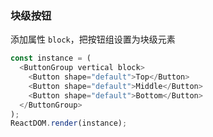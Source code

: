 ### 块级按钮

添加属性 `block`，把按钮组设置为块级元素

<!--start-code-->
```js
const instance = (
  <ButtonGroup vertical block>
    <Button shape="default">Top</Button>
    <Button shape="default">Middle</Button>
    <Button shape="default">Bottom</Button>
  </ButtonGroup>
);
ReactDOM.render(instance);
```
<!--end-code-->